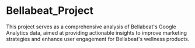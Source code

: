 # Bellabeat_Project

This project serves as a comprehensive analysis of Bellabeat's Google Analytics data, aimed at providing actionable insights to improve marketing strategies and enhance user engagement for Bellabeat's wellness products. 
     